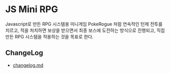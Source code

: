# JS Mini RPG

Javascript로 만든 RPG 시스템용 미니게임
PokeRogue 처럼 연속적인 턴제 전투를 치르고, 적을 처치하면 보상을 받으면서 최종 보스에 도전하는 방식으로 진행되고, 직접 만든 RPG 시스템을 적용하는 것을 목표로 한다.

## ChangeLog

- [changelog.md](/changelog.md)